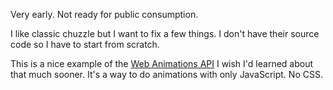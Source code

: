 Very early.
Not ready for public consumption.

I like classic chuzzle but I want to fix a few things.
I don't have their source code so I have to start from scratch.

This is a nice example of the [Web Animations API](https://developer.mozilla.org/en-US/docs/Web/API/Web_Animations_API)
I wish I'd learned about that much sooner.
It's a way to do animations with only JavaScript.
No CSS.
